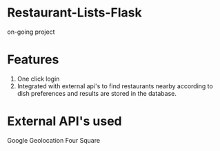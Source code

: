 # Restaurant-Lists-Flask
on-going project

# Features
1. One click login
2. Integrated with external api's to find restaurants  nearby according to dish preferences and results are stored in the database. 

# External API's used
Google Geolocation
Four Square
